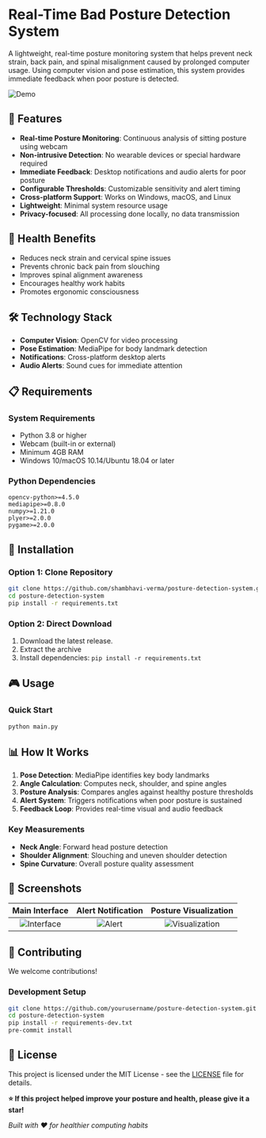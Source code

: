 # Real-Time Bad Posture Detection System



A lightweight, real-time posture monitoring system that helps prevent neck strain, back pain, and spinal misalignment caused by prolonged computer usage. Using computer vision and pose estimation, this system provides immediate feedback when poor posture is detected.

![Demo](demo.gif)

## 🌟 Features

- **Real-time Posture Monitoring**: Continuous analysis of sitting posture using webcam
- **Non-intrusive Detection**: No wearable devices or special hardware required
- **Immediate Feedback**: Desktop notifications and audio alerts for poor posture
- **Configurable Thresholds**: Customizable sensitivity and alert timing
- **Cross-platform Support**: Works on Windows, macOS, and Linux
- **Lightweight**: Minimal system resource usage
- **Privacy-focused**: All processing done locally, no data transmission

## 🎯 Health Benefits

- Reduces neck strain and cervical spine issues
- Prevents chronic back pain from slouching
- Improves spinal alignment awareness
- Encourages healthy work habits
- Promotes ergonomic consciousness

## 🛠️ Technology Stack

- **Computer Vision**: OpenCV for video processing
- **Pose Estimation**: MediaPipe for body landmark detection
- **Notifications**: Cross-platform desktop alerts
- **Audio Alerts**: Sound cues for immediate attention


## 📋 Requirements

### System Requirements
- Python 3.8 or higher
- Webcam (built-in or external)
- Minimum 4GB RAM
- Windows 10/macOS 10.14/Ubuntu 18.04 or later

### Python Dependencies
```
opencv-python>=4.5.0
mediapipe>=0.8.0
numpy>=1.21.0
plyer>=2.0.0
pygame>=2.0.0
```

## 🚀 Installation

### Option 1: Clone Repository
```bash
git clone https://github.com/shambhavi-verma/posture-detection-system.git
cd posture-detection-system
pip install -r requirements.txt
```

### Option 2: Direct Download
1. Download the latest release.
2. Extract the archive
3. Install dependencies: `pip install -r requirements.txt`

## 🎮 Usage

### Quick Start
```bash
python main.py
```



## 📊 How It Works

1. **Pose Detection**: MediaPipe identifies key body landmarks
2. **Angle Calculation**: Computes neck, shoulder, and spine angles
3. **Posture Analysis**: Compares angles against healthy posture thresholds
4. **Alert System**: Triggers notifications when poor posture is sustained
5. **Feedback Loop**: Provides real-time visual and audio feedback

### Key Measurements
- **Neck Angle**: Forward head posture detection
- **Shoulder Alignment**: Slouching and uneven shoulder detection  
- **Spine Curvature**: Overall posture quality assessment

## 🎨 Screenshots

| Main Interface | Alert Notification | Posture Visualization |
|:--------------:|:-----------------:|:--------------------:|
| ![Interface](screenshots/interface.png) | ![Alert](screenshots/alert.png) | ![Visualization](screenshots/visualization.png) |



## 🤝 Contributing

We welcome contributions! 
### Development Setup
```bash
git clone https://github.com/yourusername/posture-detection-system.git
cd posture-detection-system
pip install -r requirements-dev.txt
pre-commit install
```



## 📄 License

This project is licensed under the MIT License - see the [LICENSE](LICENSE) file for details.



**⭐ If this project helped improve your posture and health, please give it a star!**

*Built with ❤️ for healthier computing habits*
